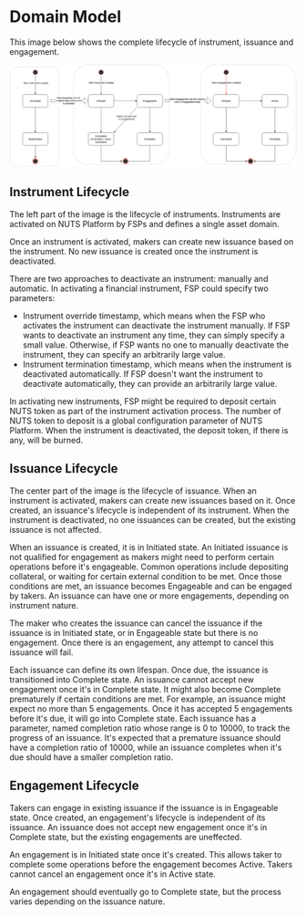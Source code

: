 # Domain Model

This image below shows the complete lifecycle of instrument, issuance and engagement.

![](../.gitbook/assets/domain-model.png)

## Instrument Lifecycle

The left part of the image is the lifecycle of instruments. Instruments are activated on NUTS Platform by FSPs and defines a single asset domain.

Once an instrument is activated, makers can create new issuance based on the instrument. No new issuance is created once the instrument is deactivated.

There are two approaches to deactivate an instrument: manually and automatic. In activating a financial instrument, FSP could specify two parameters:

* Instrument override timestamp, which means when the FSP who activates the instrument can deactivate the instrument manually. If FSP wants to deactivate an instrument any time, they can simply specify a small value. Otherwise, if FSP wants no one to manually deactivate the instrument, they can specify an arbitrarily large value.
* Instrument termination timestamp, which means when the instrument is deactivated automatically. If FSP doesn't want the instrument to deactivate automatically, they can provide an arbitrarily large value.

In activating new instruments, FSP might be required to deposit certain NUTS token as part of the instrument activation process. The number of NUTS token to deposit is a global configuration parameter of NUTS Platform. When the instrument is deactivated, the deposit token, if there is any, will be burned.

## Issuance Lifecycle

The center part of the image is the lifecycle of issuance. When an instrument is activated, makers can create new issuances based on it. Once created, an issuance's lifecycle is independent of its instrument. When the instrument is deactivated, no one issuances can be created, but the existing issuance is not affected.

When an issuance is created, it is in Initiated state. An Initiated issuance is not qualified for engagement as makers might need to perform certain operations before it's engageable. Common operations include depositing collateral, or waiting for certain external condition to be met. Once those conditions are met, an issuance becomes Engageable and can be engaged by takers. An issuance can have one or more engagements, depending on instrument nature.

The maker who creates the issuance can cancel the issuance if the issuance is in Initiated state, or in Engageable state but there is no engagement. Once there is an engagement, any attempt to cancel this issuance will fail.

Each issuance can define its own lifespan. Once due, the issuance is transitioned into Complete state. An issuance cannot accept new engagement once it's in Complete state. It might also become Complete prematurely if certain conditions are met. For example, an issuance might expect no more than 5 engagements. Once it has accepted 5 engagements before it's due, it will go into Complete state. Each issuance has a parameter, named completion ratio whose range is 0 to 10000, to track the progress of an issuance. It's expected that a premature issuance should have a completion ratio of 10000, while an issuance completes when it's due should have a smaller completion ratio.

## Engagement Lifecycle  

Takers can engage in existing issuance if the issuance is in Engageable state. Once created, an engagement's lifecycle is independent of its issuance. An issuance does not accept new engagement once it's in Complete state, but the existing engagements are uneffected.

An engagement is in Initiated state once it's created. This allows taker to complete some operations before the engagement becomes Active. Takers cannot cancel an engagement once it's in Active state.

An engagement should eventually go to Complete state, but the process varies depending on the issuance nature.

